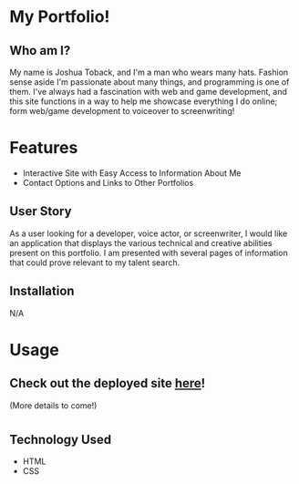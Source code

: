# My Portfolio! 

## Who am I?

My name is Joshua Toback, and I'm a man who wears many hats. Fashion sense aside I'm passionate about many things, and programming is one of them. I've always had a fascination with web and game development, and this site functions in a way to help me showcase everything I do online; form web/game development to voiceover to screenwriting! 

# Features

<ul>
    <li>Interactive Site with Easy Access to Information About Me</li>
    <li>Contact Options and Links to Other Portfolios</li>
</ul>


## User Story

As a user looking for a developer, voice actor, or screenwriter, I would like an application that displays the various technical and creative abilities present on this portfolio. I am presented with several pages of information that could prove relevant to my talent search. 

## Installation

N/A

# Usage

## Check out the deployed site [here](https://joshuatoback.github.io/portfolio/)!

(More details to come!)


#

## Technology Used

<ul>
    <li>HTML</li>
    <li>CSS</li>